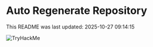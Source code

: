 # Auto Regenerate Repository

This README was last updated: 2025-10-27 09:14:15

 ![TryHackMe](https://tryhackme.com/badge/533634)